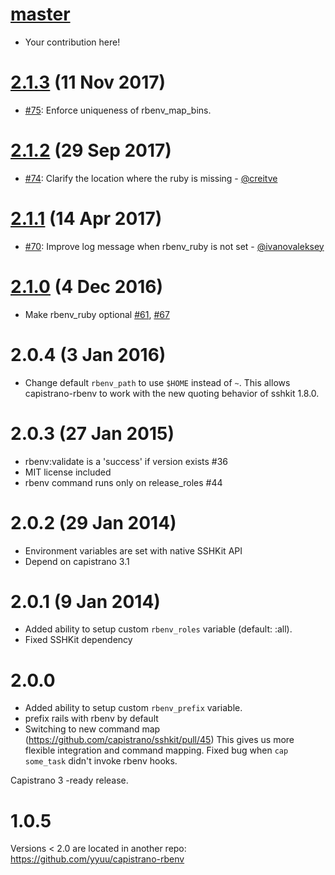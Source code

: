 # [master][]

* Your contribution here!

# [2.1.3][] (11 Nov 2017)

* [#75](https://github.com/capistrano/rbenv/pull/75): Enforce uniqueness of rbenv_map_bins.

# [2.1.2][] (29 Sep 2017)

* [#74](https://github.com/capistrano/rbenv/pull/74): Clarify the location where the ruby is missing - [@creitve](https://github.com/creitve)

# [2.1.1][] (14 Apr 2017)

* [#70](https://github.com/capistrano/rbenv/pull/70): Improve log message when rbenv_ruby is not set - [@ivanovaleksey](https://github.com/ivanovaleksey)

# [2.1.0][] (4 Dec 2016)

* Make rbenv_ruby optional [#61](https://github.com/capistrano/rbenv/issues/61), [#67](https://github.com/capistrano/rbenv/pull/67)

# 2.0.4 (3 Jan 2016)

* Change default `rbenv_path` to use `$HOME` instead of `~`. This allows
  capistrano-rbenv to work with the new quoting behavior of sshkit 1.8.0.

# 2.0.3 (27 Jan 2015)

* rbenv:validate is a 'success' if version exists #36
* MIT license included
* rbenv command runs only on release_roles #44

# 2.0.2 (29 Jan 2014)

* Environment variables are set with native SSHKit API
* Depend on capistrano 3.1

# 2.0.1 (9 Jan 2014)

* Added ability to setup custom `rbenv_roles` variable (default: :all).
* Fixed SSHKit dependency

# 2.0.0

* Added ability to setup custom `rbenv_prefix` variable.
* prefix rails with rbenv by default
* Switching to new command map (https://github.com/capistrano/sshkit/pull/45)
  This gives us more flexible integration and command mapping.
  Fixed bug when `cap some_task` didn't invoke rbenv hooks.

Capistrano 3 -ready release.

# 1.0.5

Versions < 2.0 are located in another repo: https://github.com/yyuu/capistrano-rbenv


[master]: https://github.com/capistrano/rbenv/compare/v2.1.3...HEAD
[2.1.3]: https://github.com/capistrano/rbenv/compare/v2.1.2...v2.1.3
[2.1.2]: https://github.com/capistrano/rbenv/compare/v2.1.1...v2.1.2
[2.1.1]: https://github.com/capistrano/rbenv/compare/v2.1.0...v2.1.1
[2.1.0]: https://github.com/capistrano/rbenv/compare/v2.0.4...v2.1.0
